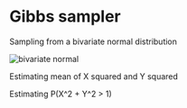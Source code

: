 # Gibbs sampler
Sampling from a bivariate normal distribution 

![bivariate normal](https://user-images.githubusercontent.com/81567826/180170731-b704b7a0-0410-427b-8b51-237432923d15.jpg)

Estimating mean of X squared and Y squared

Estimating P(X^2 + Y^2 > 1)
